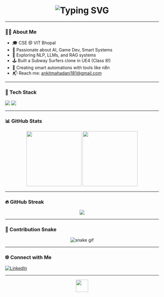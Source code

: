 <!-- Animated Header -->
<h1 align="center">
  <img src="https://readme-typing-svg.herokuapp.com?font=Fira+Code&duration=3000&pause=1000&color=F76C6C&center=true&vCenter=true&multiline=true&width=435&lines=Hi+there!+%F0%9F%91%8B+I'm+Ankit+Mahadani;Game+Dev+%26+AI+Enthusiast;Hackathon+Finalist+%7C+CSE+@+VIT+Bhopal" alt="Typing SVG" />
</h1>

---

### 👨‍💻 About Me
- 🎓 CSE @ VIT Bhopal  
- 🚀 Passionate about AI, Game Dev, Smart Systems  
- 🧠 Exploring NLP, LLMs, and RAG systems  
- 🕹️ Built a Subway Surfers clone in UE4 (Class 8!)  
- 🤖 Creating smart automations with tools like n8n  
- 📬 Reach me: [ankitmahadani181@gmail.com](mailto:ankitmahadani181@gmail.com)

---

### 🔧 Tech Stack
<p align="left">
  <img src="https://skillicons.dev/icons?i=python,cpp,java,git,github,mysql,matlab,linux,bash&theme=light" />
  <img src="https://skillicons.dev/icons?i=vscode,figma,cloudflare,postman,md,numpy,pandas&theme=light" />
</p>

---

### 📊 GitHub Stats

<p align="center">
  <img src="https://github-readme-stats.vercel.app/api?username=ankitmahadani&show_icons=true&theme=radical" height="180em"/>
  <img src="https://github-readme-stats.vercel.app/api/top-langs/?username=ankitmahadani&layout=compact&theme=radical" height="180em"/>
</p>

---

### 🔥 GitHub Streak

<p align="center">
  <img src="https://streak-stats.demolab.com/?user=ankitmahadani&theme=dark&hide_border=false" />
</p>

---

### 🐍 Contribution Snake

<p align="center">
  <img src="https://raw.githubusercontent.com/ankitmahadani/ankitmahadani/output/github-contribution-grid-snake.svg" alt="snake gif" />
</p>

---

### 🌐 Connect with Me
[![LinkedIn](https://img.shields.io/badge/LinkedIn-blue?style=for-the-badge&logo=linkedin&logoColor=white)](https://www.linkedin.com/in/ankitmahadani/)

---

<!-- Cool waving animation -->
<p align="center">
  <img src="https://media.giphy.com/media/hvRJCLFzcasrR4ia7z/giphy.gif" width="40px"/>
</p>
